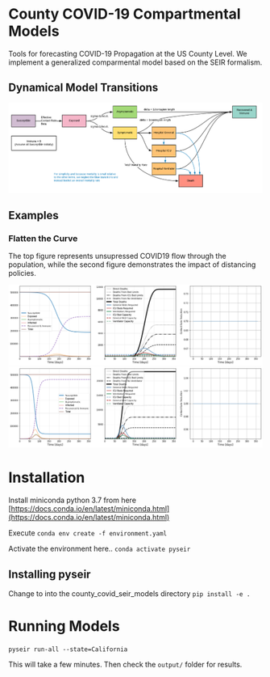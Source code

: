 # County COVID-19 Compartmental Models
Tools for forecasting COVID-19 Propagation at the US County Level. We implement 
a generalized comparmental model based on the SEIR formalism.

## Dynamical Model Transitions
![](docs/images/model_flow.png)

## Examples 
### Flatten the Curve

The top figure represents unsupressed COVID19 flow through the population, while
the second figure demonstrates the impact of distancing policies.

![](docs/images/no_containment.png)
![](docs/images/containment.png)


# Installation

Install miniconda python 3.7 from here [https://docs.conda.io/en/latest/miniconda.html](https://docs.conda.io/en/latest/miniconda.html)

Execute
`conda env create -f environment.yaml`

Activate the environment here..
`conda activate pyseir`

## Installing pyseir
Change to into the county_covid_seir_models directory
`pip install -e .`


# Running Models
`pyseir run-all --state=California`

This will take a few minutes. Then check the `output/` folder for results.
